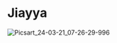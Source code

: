 # Jiayya

![Picsart_24-03-21_07-26-29-996](https://github.com/Pk1994092/Jiayya/assets/133528610/0442f6fb-3bd5-454a-966f-4edd265b6da0)
